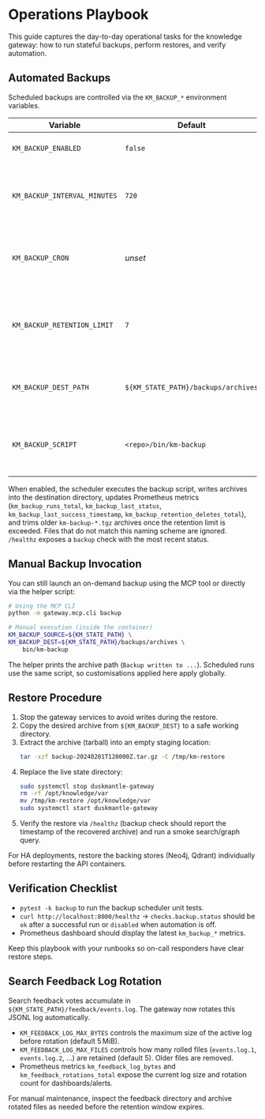 # Operations Playbook

This guide captures the day-to-day operational tasks for the knowledge gateway: how to run stateful backups, perform restores, and verify automation.

## Automated Backups

Scheduled backups are controlled via the `KM_BACKUP_*` environment variables.

| Variable | Default | Purpose |
|----------|---------|---------|
| `KM_BACKUP_ENABLED` | `false` | Enable scheduled backup jobs. |
| `KM_BACKUP_INTERVAL_MINUTES` | `720` | Interval cadence (in minutes) when a cron expression is not supplied. |
| `KM_BACKUP_CRON` | _unset_ | Cron expression (UTC); takes precedence over the interval. |
| `KM_BACKUP_RETENTION_LIMIT` | `7` | Number of most recent archives preserved under the destination path. |
| `KM_BACKUP_DEST_PATH` | `${KM_STATE_PATH}/backups/archives` | Directory receiving managed backup archives. |
| `KM_BACKUP_SCRIPT` | `<repo>/bin/km-backup` | Override path to the helper script executed by the scheduler/MCP tool. |

When enabled, the scheduler executes the backup script, writes archives into the destination directory, updates Prometheus metrics (`km_backup_runs_total`, `km_backup_last_status`, `km_backup_last_success_timestamp`, `km_backup_retention_deletes_total`), and trims older `km-backup-*.tgz` archives once the retention limit is exceeded. Files that do not match this naming scheme are ignored. `/healthz` exposes a `backup` check with the most recent status.

## Manual Backup Invocation

You can still launch an on-demand backup using the MCP tool or directly via the helper script:

```bash
# Using the MCP CLI
python -m gateway.mcp.cli backup

# Manual execution (inside the container)
KM_BACKUP_SOURCE=${KM_STATE_PATH} \
KM_BACKUP_DEST=${KM_STATE_PATH}/backups/archives \
    bin/km-backup
```

The helper prints the archive path (`Backup written to ...`). Scheduled runs use the same script, so customisations applied here apply globally.

## Restore Procedure

1. Stop the gateway services to avoid writes during the restore.
2. Copy the desired archive from `${KM_BACKUP_DEST}` to a safe working directory.
3. Extract the archive (tarball) into an empty staging location:
   ```bash
   tar -xzf backup-20240201T120000Z.tar.gz -C /tmp/km-restore
   ```
4. Replace the live state directory:
   ```bash
   sudo systemctl stop duskmantle-gateway
   rm -rf /opt/knowledge/var
   mv /tmp/km-restore /opt/knowledge/var
   sudo systemctl start duskmantle-gateway
   ```
5. Verify the restore via `/healthz` (backup check should report the timestamp of the recovered archive) and run a smoke search/graph query.

For HA deployments, restore the backing stores (Neo4j, Qdrant) individually before restarting the API containers.

## Verification Checklist

- `pytest -k backup` to run the backup scheduler unit tests.
- `curl http://localhost:8000/healthz` → `checks.backup.status` should be `ok` after a successful run or `disabled` when automation is off.
- Prometheus dashboard should display the latest `km_backup_*` metrics.

Keep this playbook with your runbooks so on-call responders have clear restore steps.

## Search Feedback Log Rotation

Search feedback votes accumulate in `${KM_STATE_PATH}/feedback/events.log`. The gateway now rotates this JSONL log automatically.

- `KM_FEEDBACK_LOG_MAX_BYTES` controls the maximum size of the active log before rotation (default 5 MiB).
- `KM_FEEDBACK_LOG_MAX_FILES` controls how many rolled files (`events.log.1`, `events.log.2`, …) are retained (default 5). Older files are removed.
- Prometheus metrics `km_feedback_log_bytes` and `km_feedback_rotations_total` expose the current log size and rotation count for dashboards/alerts.

For manual maintenance, inspect the feedback directory and archive rotated files as needed before the retention window expires.

